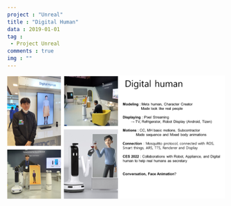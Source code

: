 ```yaml
---
project : "Unreal"
title : "Digital Human"
data : 2019-01-01
tag : 
 - Project Unreal
comments : true
img : ""
---
```



![](/Site/assets/posting_img/Projects/Digitalhuman.png)